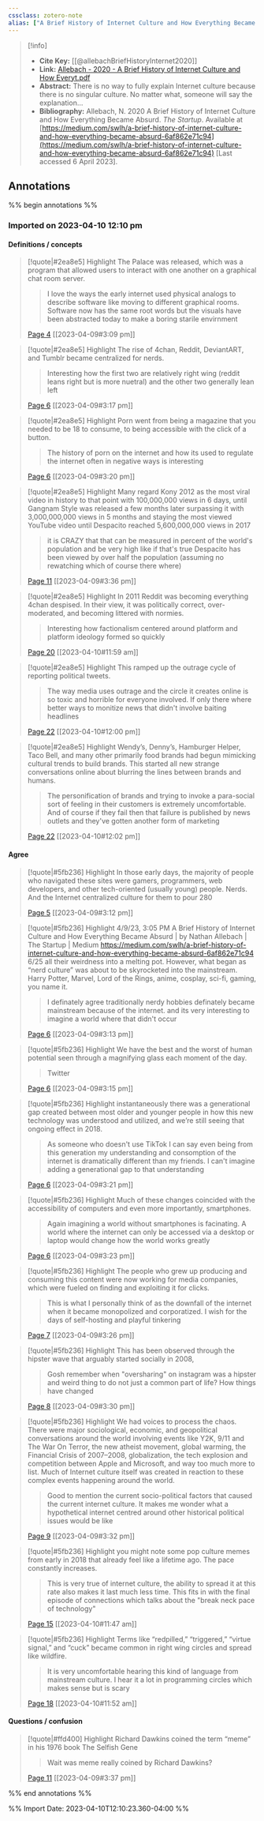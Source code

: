 ```yaml
---
cssclass: zotero-note
alias: ["A Brief History of Internet Culture and How Everything Became Absurd"]
---
```


> [!info]
> - **Cite Key:** [[@allebachBriefHistoryInternet2020]]
> - **Link:** [Allebach - 2020 - A Brief History of Internet Culture and How Everyt.pdf](file:///Users/melissa/Zotero/storage/L4RXAFWF/Allebach%20-%202020%20-%20A%20Brief%20History%20of%20Internet%20Culture%20and%20How%20Everyt.pdf)
> - **Abstract:** There is no way to fully explain Internet culture because there is no singular culture. No matter what, someone will say the explanation…
> - **Bibliography:** Allebach, N. 2020 A Brief History of Internet Culture and How Everything Became Absurd. _The Startup_. Available at [https://medium.com/swlh/a-brief-history-of-internet-culture-and-how-everything-became-absurd-6af862e71c94](https://medium.com/swlh/a-brief-history-of-internet-culture-and-how-everything-became-absurd-6af862e71c94) [Last accessed 6 April 2023].

## Annotations
%% begin annotations %%
### Imported on 2023-04-10 12:10 pm

#### Definitions / concepts

> [!quote|#2ea8e5] Highlight
> The Palace was released, which was a program that allowed users to interact with one another on a graphical chat room server.
>
>> I love the ways the early internet used physical analogs to describe software like moving to different graphical rooms. Software now has the same root words but the visuals have been abstracted today to make a boring starile envirnment
>
> [Page 4](zotero://open-pdf/library/items/L4RXAFWF?page=4) [[2023-04-09#3:09 pm]]

> [!quote|#2ea8e5] Highlight
> The rise of 4chan, Reddit, DeviantART, and Tumblr became centralized for nerds.
>
>> Interesting how the first two are relatively right wing (reddit leans right but is more nuetral) and the other two generally lean left
>
> [Page 6](zotero://open-pdf/library/items/L4RXAFWF?page=6) [[2023-04-09#3:17 pm]]

> [!quote|#2ea8e5] Highlight
> Porn went from being a magazine that you needed to be 18 to consume, to being accessible with the click of a button.
>
>> The history of porn on the internet and how its used to regulate the internet often in negative ways is interesting
>
> [Page 6](zotero://open-pdf/library/items/L4RXAFWF?page=6) [[2023-04-09#3:20 pm]]

> [!quote|#2ea8e5] Highlight
> Many regard Kony 2012 as the most viral video in history to that point with 100,000,000 views in 6 days, until Gangnam Style was released a few months later surpassing it with 3,000,000,000 views in 5 months and staying the most viewed YouTube video until Despacito reached 5,600,000,000 views in 2017
>
>> it is CRAZY that that can be measured in percent of the world's population and be very high like if that's true Despacito has been viewed by over half the population (assuming no rewatching which of course there where)
>
> [Page 11](zotero://open-pdf/library/items/L4RXAFWF?page=11) [[2023-04-09#3:36 pm]]

> [!quote|#2ea8e5] Highlight
> In 2011 Reddit was becoming everything 4chan despised. In their view, it was politically correct, over-moderated, and becoming littered with normies.
>
>> Interesting how factionalism centered around platform and platform ideology formed so quickly
>
> [Page 20](zotero://open-pdf/library/items/L4RXAFWF?page=20) [[2023-04-10#11:59 am]]

> [!quote|#2ea8e5] Highlight
> This ramped up the outrage cycle of reporting political tweets.
>
>> The way media uses outrage and the circle it creates online is so toxic and horrible for everyone involved. If only there where better ways to monitize news that didn't involve baiting headlines
>
> [Page 22](zotero://open-pdf/library/items/L4RXAFWF?page=22) [[2023-04-10#12:00 pm]]

> [!quote|#2ea8e5] Highlight
> Wendy’s, Denny’s, Hamburger Helper, Taco Bell, and many other primarily food brands had begun mimicking cultural trends to build brands. This started all new strange conversations online about blurring the lines between brands and humans.
>
>> The personification of brands and trying to invoke a para-social sort of feeling in their customers is extremely uncomfortable. And of course if they fail then that failure is published by news outlets and they've gotten another form of marketing
>
> [Page 22](zotero://open-pdf/library/items/L4RXAFWF?page=22) [[2023-04-10#12:02 pm]]

#### Agree

> [!quote|#5fb236] Highlight
> In those early days, the majority of people who navigated these sites were gamers, programmers, web developers, and other tech-oriented (usually young) people. Nerds. And the Internet centralized culture for them to pour 280
>
> [Page 5](zotero://open-pdf/library/items/L4RXAFWF?page=5) [[2023-04-09#3:12 pm]]

> [!quote|#5fb236] Highlight
> 4/9/23, 3:05 PM A Brief History of Internet Culture and How Everything Became Absurd | by Nathan Allebach | The Startup | Medium https://medium.com/swlh/a-brief-history-of-internet-culture-and-how-everything-became-absurd-6af862e71c94 6/25 all their weirdness into a melting pot. However, what began as “nerd culture” was about to be skyrocketed into the mainstream. Harry Potter, Marvel, Lord of the Rings, anime, cosplay, sci-fi, gaming, you name it.
>
>> I definately agree traditionally nerdy hobbies definately became mainstream because of the internet. and its very interesting to imagine a world where that didn't occur
>
> [Page 6](zotero://open-pdf/library/items/L4RXAFWF?page=6) [[2023-04-09#3:13 pm]]

> [!quote|#5fb236] Highlight
> We have the best and the worst of human potential seen through a magnifying glass each moment of the day.
>
>> Twitter
>
> [Page 6](zotero://open-pdf/library/items/L4RXAFWF?page=6) [[2023-04-09#3:15 pm]]

> [!quote|#5fb236] Highlight
> instantaneously there was a generational gap created between most older and younger people in how this new technology was understood and utilized, and we’re still seeing that ongoing effect in 2018.
>
>> As someone who doesn't use TikTok I can say even being from this generation my understanding and consomption of the internet is dramatically different than my friends. I can't imagine adding a generational gap to that understanding
>
> [Page 6](zotero://open-pdf/library/items/L4RXAFWF?page=6) [[2023-04-09#3:21 pm]]

> [!quote|#5fb236] Highlight
> Much of these changes coincided with the accessibility of computers and even more importantly, smartphones.
>
>> Again imagining a world without smartphones is facinating. A world where the internet can only be accessed via a desktop or laptop would change how the world works greatly
>
> [Page 6](zotero://open-pdf/library/items/L4RXAFWF?page=6) [[2023-04-09#3:23 pm]]

> [!quote|#5fb236] Highlight
> The people who grew up producing and consuming this content were now working for media companies, which were fueled on finding and exploiting it for clicks.
>
>> This is what I personally think of as the downfall of the internet when it became monopolized and corporatized. I wish for the days of self-hosting and playful tinkering
>
> [Page 7](zotero://open-pdf/library/items/L4RXAFWF?page=7) [[2023-04-09#3:26 pm]]

> [!quote|#5fb236] Highlight
> This has been observed through the hipster wave that arguably started socially in 2008,
>
>> Gosh remember when "oversharing" on instagram was a hipster and weird thing to do not just a common part of life? How things have changed
>
> [Page 8](zotero://open-pdf/library/items/L4RXAFWF?page=8) [[2023-04-09#3:30 pm]]

> [!quote|#5fb236] Highlight
> We had voices to process the chaos. There were major sociological, economic, and geopolitical conversations around the world involving events like Y2K, 9/11 and The War On Terror, the new atheist movement, global warming, the Financial Crisis of 2007–2008, globalization, the tech explosion and competition between Apple and Microsoft, and way too much more to list. Much of Internet culture itself was created in reaction to these complex events happening around the world.
>
>> Good to mention the current socio-political factors that caused the current internet culture. It makes me wonder what a hypothetical internet centred around other historical political issues would be like
>
> [Page 9](zotero://open-pdf/library/items/L4RXAFWF?page=9) [[2023-04-09#3:32 pm]]

> [!quote|#5fb236] Highlight
> you might note some pop culture memes from early in 2018 that already feel like a lifetime ago. The pace constantly increases.
>
>> This is very true of internet culture, the ability to spread it at this rate also makes it last much less time. This fits in with the final episode of connections which talks about the "break neck pace of technology"
>
> [Page 15](zotero://open-pdf/library/items/L4RXAFWF?page=15) [[2023-04-10#11:47 am]]

> [!quote|#5fb236] Highlight
> Terms like “redpilled,” “triggered,” “virtue signal,” and “cuck” became common in right wing circles and spread like wildfire.
>
>> It is very uncomfortable hearing this kind of language from mainstream culture. I hear it a lot in programming circles which makes sense but is scary
>
> [Page 18](zotero://open-pdf/library/items/L4RXAFWF?page=18) [[2023-04-10#11:52 am]]

#### Questions / confusion

> [!quote|#ffd400] Highlight
> Richard Dawkins coined the term “meme” in his 1976 book The Selfish Gene
>
>> Wait was meme really coined by Richard Dawkins?
>
> [Page 11](zotero://open-pdf/library/items/L4RXAFWF?page=11) [[2023-04-09#3:37 pm]]


%% end annotations %%

%% Import Date: 2023-04-10T12:10:23.360-04:00 %%

